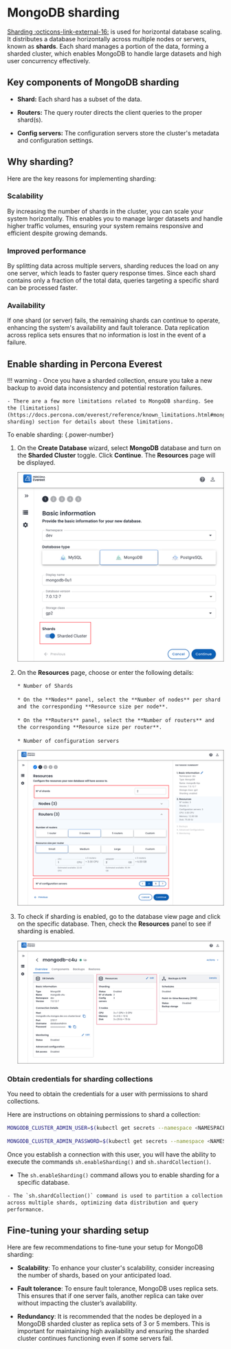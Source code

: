# MongoDB sharding

[Sharding  :octicons-link-external-16:](https://docs.mongodb.com/manual/reference/glossary/#term-sharding) is used for horizontal database scaling. It distributes a database horizontally across multiple nodes or servers, known as **shards**. Each shard manages a portion of the data, forming a sharded cluster, which enables MongoDB to handle large datasets and high user concurrency effectively.


## Key components of MongoDB sharding

- **Shard:** Each shard has a subset of the data.
- **Routers:** The query router directs the client queries to the proper shard(s).

- **Config servers:** The configuration servers store the cluster's metadata and configuration settings.

## Why sharding?

Here are the key reasons for implementing sharding:

### Scalability

By increasing the number of shards in the cluster, you can scale your system horizontally. This enables you to manage larger datasets and handle higher traffic volumes, ensuring your system remains responsive and efficient despite growing demands.


### Improved performance

By splitting data across multiple servers, sharding reduces the load on any one server, which leads to faster query response times. Since each shard contains only a fraction of the total data, queries targeting a specific shard can be processed faster.


### Availability

If one shard (or server) fails, the remaining shards can continue to operate, enhancing the system's availability and fault tolerance. Data replication across replica sets ensures that no information is lost in the event of a failure.

## Enable sharding in Percona Everest

!!! warning
    - Once you have a sharded collection, ensure you take a new backup to avoid data inconsistency and potential restoration failures.

    - There are a few more limitations related to MongoDB sharding. See the [limitations](https://docs.percona.com/everest/reference/known_limitations.html#mongodb-sharding) section for details about these limitations.


To enable sharding:
{.power-number}

1. On the **Create Database** wizard, select **MongoDB** database and turn on the **Sharded Cluster** toggle. Click **Continue**. The **Resources** page will be displayed. 


    ![!image](../images/enable_sharding.png)

2. On the **Resources** page, choose or enter the following details:

       * Number of Shards

       * On the **Nodes** panel, select the **Number of nodes** per shard and the corresponding **Resource size per node**.

       * On the **Routers** panel, select the **Number of routers** and the corresponding **Resource size per router**.

       * Number of configuration servers

    ![!image](../images/sharding_routers.png)


3. To check if sharding is enabled, go to the database view page and click on the specific database. Then, check the **Resources** panel to see if sharding is enabled.

    ![!image](../images/sharding_status.png)


### Obtain credentials for sharding collections

You need to obtain the credentials for a user with permissions to shard collections.

Here are instructions on obtaining permissions to shard a collection:

```sh
MONGODB_CLUSTER_ADMIN_USER=$(kubectl get secrets --namespace <NAMESPACE> everest-secrets-<CLUSTER_NAME> -o template='{{ "{{"}}.data.MONGODB_CLUSTER_ADMIN_USER | base64decode {{"}}"}}{{"{{"}}"\n"{{"}}"}}')
```

```sh
MONGODB_CLUSTER_ADMIN_PASSWORD=$(kubectl get secrets --namespace <NAMESPACE> everest-secrets-<CLUSTER_NAME> -o template='{{ "{{"}}.data.MONGODB_CLUSTER_ADMIN_PASSWORD | base64decode {{"}}"}}{{"{{"}}"\n"{{"}}"}}')
```

Once you establish a connection with this user, you will have the ability to execute the commands `sh.enableSharding()` and `sh.shardCollection()`. 

   - The `sh.enableSharding()` command allows you to enable sharding for a specific database. 
    
    - The `sh.shardCollection()` command is used to partition a collection across multiple shards, optimizing data distribution and query performance.


## Fine-tuning your sharding setup

Here are few recommendations to fine-tune your setup for MongoDB sharding:

- **Scalability**: To enhance your cluster's scalability, consider increasing the number of shards, based on your anticipated load.

- **Fault tolerance**: To ensure fault tolerance, MongoDB uses replica sets. This ensures that if one server fails, another replica can take over without impacting the cluster’s availability.

- **Redundancy**: It is recommended that the nodes be deployed in a MongoDB sharded cluster as replica sets of 3 or 5 members. This is important for maintaining high availability and ensuring the sharded cluster continues functioning even if some servers fail.

